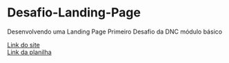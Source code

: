 
# Desafio-Landing-Page
Desenvolvendo uma Landing Page Primeiro Desafio da DNC módulo básico

[Link do site](desafio-landing-page-renanzsantos.netlify.app_) <br>
[Link da planilha](https://docs.google.com/spreadsheets/d/1EU7UuRJ2J15rKq7dspBmh6ELBzHWGCf2huKAKyT5bY4/edit?usp=sharing )

